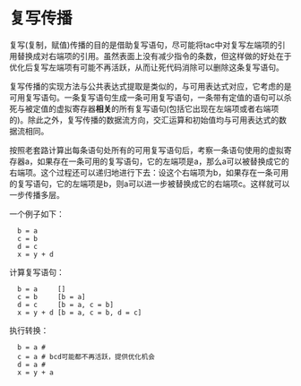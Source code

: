 # 复写传播

复写(复制，赋值)传播的目的是借助复写语句，尽可能将tac中对复写左端项的引用替换成对右端项的引用。虽然表面上没有减少指令的条数，但这样做的好处在于优化后复写左端项有可能不再活跃，从而让死代码消除可以删除这条复写语句。

复写传播的实现方法与公共表达式提取是类似的，与可用表达式对应，它考虑的是可用复写语句。一条复写语句生成一条可用复写语句，一条带有定值的语句可以杀死与被定值的虚拟寄存器**相关**的所有复写语句(包括它出现在左端项或者右端项的)。除此之外，复写传播的数据流方向，交汇运算和初始值均与可用表达式的数据流相同。

按照老套路计算出每条语句处所有的可用复写语句后，考察一条语句使用的虚拟寄存器a，如果存在一条可用的复写语句，它的左端项是a，那么a可以被替换成它的右端项。这个过程还可以递归地进行下去：设这个右端项为b，如果存在一条可用的复写语句，它的左端项是b，则a可以进一步被替换成它的右端项c。这样就可以一步传播多层。

一个例子如下：

```
  b = a
  c = b
  d = c
  x = y + d
```

计算复写语句：

```
  b = a     []
  c = b     [b = a]
  d = c     [b = a, c = b]
  x = y + d [b = a, c = b, d = c]
```

执行转换：

```
  b = a # 
  c = a # bcd可能都不再活跃，提供优化机会
  d = a # 
  x = y + a
```